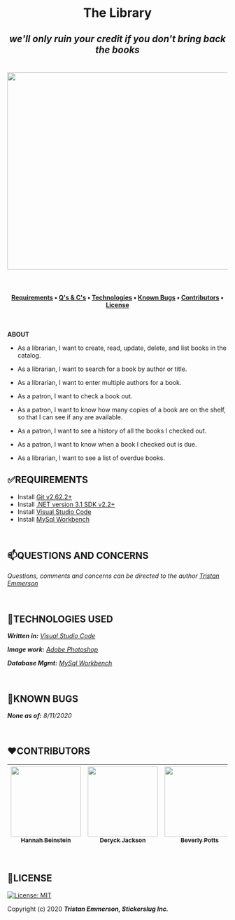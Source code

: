 

**<h1 align = "center">The Library**

*<h2 align ="center">we'll only ruin your credit if you don't bring back the books*

<h1 align="center">
  <img width="900" height="450" src="https://coding-assets.s3-us-west-2.amazonaws.com/hero_images/libary.solution.jpg">

</h1>
     
<br>

<h4 align = "center">
  <a href="#✅requirements">Requirements</a> •
<!--  <a href="#💻setup">Setup</a> • -->
<!--   <a href="#protecting-your-data">Protecting Data</a> • -->
  <a href="#📫questions-and-concerns">Q's & C's</a> •
  <a href="#🔧technologies-used">Technologies</a> •
  <a href="#🐛known-bugs">Known Bugs</a> •  
  <a href="#❤️contributors">Contributors</a> •
  <a href="#📘license">License</a></h4>

<br>

**ABOUT**

* As a librarian, I want to create, read, update, delete, and list books in the catalog.

* As a librarian, I want to search for a book by author or title.

* As a librarian, I want to enter multiple authors for a book.

* As a patron, I want to check a book out.

* As a patron, I want to know how many copies of a book are on the shelf, so that I can see if any are available. 

* As a patron, I want to see a history of all the books I checked out.

* As a patron, I want to know when a book I checked out is due.

* As a librarian, I want to see a list of overdue books.

## **✅REQUIREMENTS** 

* Install [Git v2.62.2+](https://git-scm.com/downloads/)
* Install [.NET version 3.1 SDK v2.2+](https://dotnet.microsoft.com/download/dotnet-core/2.2)
* Install [Visual Studio Code](https://code.visualstudio.com/)
* Install [MySql Workbench](https://www.mysql.com/products/workbench/)

<br>

## **📫QUESTIONS AND CONCERNS**

_Questions, comments and concerns can be directed to the author [Tristan Emmerson](https://www.linkedin.com/in/tristan-emmerson/)_

<br>

## **🔧TECHNOLOGIES USED**

_**Written in:** [Visual Studio Code](https://code.visualstudio.com/)_

_**Image work:** [Adobe Photoshop](https://www.adobe.com/products/photoshop.html/)_

_**Database Mgmt:** [MySql Workbench](https://www.mysql.com/products/workbench/)_


<br>

## **🐛KNOWN BUGS**

_**None as of:** 8/11/2020_

<br>

## **❤️CONTRIBUTORS**

| [<img src="https://coding-assets.s3-us-west-2.amazonaws.com/linked-in-images/hannah-beinstein.jpg" width="160px;"/><br /><sub><b>Hannah Beinstein</b></sub>](https://www.linkedin.com/in/hannahbeinstein/)<br />        | [<img src="https://coding-assets.s3-us-west-2.amazonaws.com/linked-in-images/deryck-jackson.jpg" width="160px;"/><br /><sub><b>Deryck Jackson</b></sub>](https://www.linkedin.com/in/deryckjackson/)<br /> | [<img src="https://coding-assets.s3-us-west-2.amazonaws.com/linked-in-images/beverly-potts.jpg" width="160px;"/><br /><sub><b>Beverly Potts</b></sub>](https://www.linkedin.com/in/beverlypotts/)<br />          | [<img src="https://coding-assets.s3-us-west-2.amazonaws.com/img/tristan_emmerson.jpg" width="160px;"/><br /><sub><b>Tristan Emmerson</b></sub>](https://www.linkedin.com/in/tristan-emmerson/)<br /> |
| :-----------------------------------------------------------------------------------------------------------------------------------------------------------------: | :-----------------------------------------------------------------------------------------------------------------------------------------------------------------------: | :-------------------------------------------------------------------------------------------------------------------------------------------------------------------: | :-------------------------------------------------------------------------------------------------------------------------------------------------------------: |

<br>

## **📘LICENSE**
[![License: MIT](https://img.shields.io/badge/License-MIT-yellow.svg)](https://opensource.org/licenses/MIT)

Copyright (c) 2020 **_Tristan Emmerson, Stickerslug Inc._**